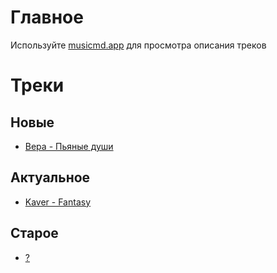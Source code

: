 # Главное
Используйте [musicmd.app](https://musicmd.app/repos/kaver-pro/song/viewer/master/songs/) для просмотра описания треков

# Треки
## Новые
* [Вера - Пьяные души](./songs/vera.pjanye.md)
## Актуальное
* [Kaver - Fantasy](./songs/kaver.fantasy.md)
## Старое
* [?](./?)
